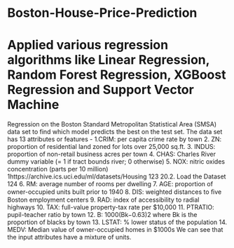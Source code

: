 # Boston-House-Price-Prediction
# Applied various regression algorithms like Linear Regression, Random Forest Regression, XGBoost Regression and Support Vector Machine 
Regression on the Boston Standard Metropolitan Statistical Area (SMSA) data set to find which model predicts the best on the test set.
The data set has 13 attributes or features - 
1.CRIM: per capita crime rate by town 
2. ZN: proportion of residential land zoned for lots over 25,000 sq.ft. 
3. INDUS: proportion of non-retail business acres per town 
4. CHAS: Charles River dummy variable (= 1 if tract bounds river; 0 otherwise) 
5. NOX: nitric oxides concentration (parts per 10 million) 1https://archive.ics.uci.edu/ml/datasets/Housing 123 20.2. Load the Dataset 124 
6. RM: average number of rooms per dwelling 
7. AGE: proportion of owner-occupied units built prior to 1940 
8. DIS: weighted distances to ﬁve Boston employment centers 
9. RAD: index of accessibility to radial highways 
10. TAX: full-value property-tax rate per $10,000 
11. PTRATIO: pupil-teacher ratio by town 
12. B: 1000(Bk−0.63)2 where Bk is the proportion of blacks by town 
13. LSTAT: % lower status of the population 14. MEDV: Median value of owner-occupied homes in $1000s We can see that the input attributes have a mixture of units. 
